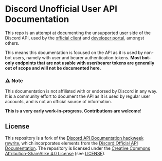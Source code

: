 # Discord Unofficial User API Documentation

This repo is an attempt at documenting the unsupported user side of the Discord API, used by the [official client](https://discord.com/app) and [developer portal](https://discord.com/developers/applications), amongst others. 

This means this documentation is focused on the API as it is used by non-bot users, namely with user and bearer authentication tokens. **Most bot-only endpoints that are not usable with user/bearer tokens are generally out of scope and will not be documented here.**

### ⚠️ Note
This documentation is not affiliated with or endorsed by Discord in any way. It is a community effort to document the API as it is used by regular user accounts, and is not an official source of information.

**This is a very early work-in-progress. Contributions are welcome!**

## License
This repository is a fork of the [Discord API Documentation hackweek rewrite](https://github.com/IanMitchell/hackweek-discord-api-docs), which incorporates elements from the [Discord Official API Documentation](https://github.com/discord/discord-api-docs). The repository  is licensed under the [Creative Commons Attribution-ShareAlike 4.0 License](https://creativecommons.org/licenses/by-sa/4.0/) (see [LICENSE](LICENSE)).
